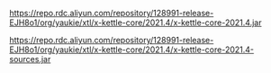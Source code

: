 https://repo.rdc.aliyun.com/repository/128991-release-EJH8o1/org/yaukie/xtl/x-kettle-core/2021.4/x-kettle-core-2021.4.jar

https://repo.rdc.aliyun.com/repository/128991-release-EJH8o1/org/yaukie/xtl/x-kettle-core/2021.4/x-kettle-core-2021.4-sources.jar